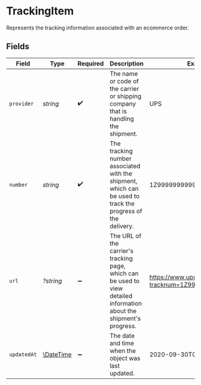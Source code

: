 # TrackingItem

Represents the tracking information associated with an ecommerce order.


## Fields

| Field                                                                                                                 | Type                                                                                                                  | Required                                                                                                              | Description                                                                                                           | Example                                                                                                               |
| --------------------------------------------------------------------------------------------------------------------- | --------------------------------------------------------------------------------------------------------------------- | --------------------------------------------------------------------------------------------------------------------- | --------------------------------------------------------------------------------------------------------------------- | --------------------------------------------------------------------------------------------------------------------- |
| `provider`                                                                                                            | *string*                                                                                                              | :heavy_check_mark:                                                                                                    | The name or code of the carrier or shipping company that is handling the shipment.                                    | UPS                                                                                                                   |
| `number`                                                                                                              | *string*                                                                                                              | :heavy_check_mark:                                                                                                    |  The tracking number associated with the shipment, which can be used to track the progress of the delivery.           | 1Z9999999999999999                                                                                                    |
| `url`                                                                                                                 | *?string*                                                                                                             | :heavy_minus_sign:                                                                                                    | The URL of the carrier's tracking page, which can be used to view detailed information about the shipment's progress. | https://www.ups.com/track?tracknum=1Z9999999999999999                                                                 |
| `updatedAt`                                                                                                           | [\DateTime](https://www.php.net/manual/en/class.datetime.php)                                                         | :heavy_minus_sign:                                                                                                    | The date and time when the object was last updated.                                                                   | 2020-09-30T07:43:32.000Z                                                                                              |